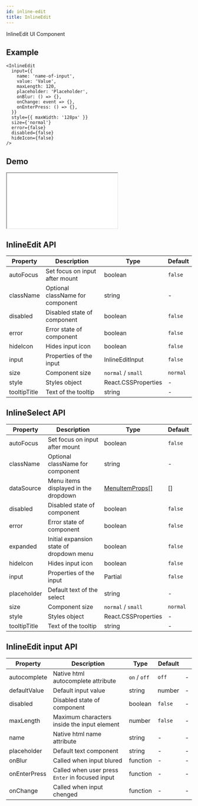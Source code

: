 ```yaml
---
id: inline-edit
title: InlineEdit
---
```


InlineEdit UI Component

## Example

```
<InlineEdit
  input={{
    name: 'name-of-input',
    value: 'Value',
    maxLength: 120,
    placeholder: 'Placeholder',
    onBlur: () => {},
    onChange: event => {},
    onEnterPress: () => {},
  }}
  style={{ maxWidth: '128px' }}
  size={'normal'}
  error={false}
  disabled={false}
  hideIcon={false}
/>
```

## Demo

<iframe src="/storybook-static/iframe.html?id=components-inline-edit--default"></iframe>

## InlineEdit API

| Property     | Description                      | Type                | Default  |
| ------------ | -------------------------------- | ------------------- | -------- |
| autoFocus    | Set focus on input after mount   | boolean             |`false`   |
| className    | Optional className for component | string              | -        |
| disabled     | Disabled state of component      | boolean             | `false`  |
| error        | Error state of component         | boolean             | `false`  |
| hideIcon     | Hides input icon                 | boolean             | `false`  |
| input        | Properties of the input          | InlineEditInput     | `false`  |
| size         | Component size                   | `normal` / `small`  | `normal` |
| style        | Styles object                    | React.CSSProperties | -        |
| tooltipTitle | Text of the tooltip              | string              | -        |

## InlineSelect API

| Property     | Description                              | Type                                                                              | Default  |
| ------------ | ---------------------------------------- | --------------------------------------------------------------------------------- | -------- |
| autoFocus    | Set focus on input after mount           | boolean                                                                           |`false`   |
| className    | Optional className for component         | string                                                                            | -        |
| dataSource   | Menu items displayed in the dropdown     | [MenuItemProps[]](https://design.synerise.com/docs/components/menu#menuitemprops) | []       |
| disabled     | Disabled state of component              | boolean                                                                           | `false`  |
| error        | Error state of component                 | boolean                                                                           | `false`  |
| expanded     | Initial expansion state of dropdown menu | boolean                                                                           | `false`  |
| hideIcon     | Hides input icon                         | boolean                                                                           | `false`  |
| input        | Properties of the input                  | Partial<InlineEditInput>                                                          | `false`  |
| placeholder  | Default text of the select               | string                                                                            | -        |
| size         | Component size                           | `normal` / `small`                                                                | `normal` |
| style        | Styles object                            | React.CSSProperties                                                               | -        |
| tooltipTitle | Text of the tooltip                      | string                                                                            | -        |

## InlineEdit input API

| Property     | Description                                     | Type          | Default |     |
| ------------ | ----------------------------------------------- | ------------- | ------- | --- |
| autocomplete | Native html autocomplete attribute              | `on` / `off` | `off`   | -   |
| defaultValue | Default input value                             | string        | number  | -   |
| disabled     | Disabled state of component                     | boolean       | `false` | -   |
| maxLength    | Maximum characters inside the input element     | number        | `false` | -   |
| name         | Native html name attribute                      | string        | -       | -   |
| placeholder  | Default text component                          | string        | -       | -   |
| onBlur       | Called when input blured                        | function      | -       | -   |
| onEnterPress | Called when user press `Enter` in focused input | function      | -       | -   |
| onChange     | Called when input chenged                       | function      | -       | -   |

